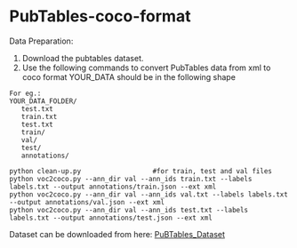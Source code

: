 # PubTables-coco-format
Data Preparation:
   1. Download the pubtables dataset. 
   2. Use the following commands to convert PubTables data from xml to coco format
  YOUR_DATA should be in the following shape 
   
   
   
    For eg.:
    YOUR_DATA_FOLDER/
       test.txt
       train.txt
       test.txt
       train/
       val/
       test/ 
       annotations/
       
    python clean-up.py                  #for train, test and val files
    python voc2coco.py --ann_dir val --ann_ids train.txt --labels labels.txt --output annotations/train.json --ext xml
    python voc2coco.py --ann_dir val --ann_ids val.txt --labels labels.txt --output annotations/val.json --ext xml
    python voc2coco.py --ann_dir val --ann_ids test.txt --labels labels.txt --output annotations/test.json --ext xml
 
 
 
 Dataset can be downloaded from here:
 [PuBTables_Dataset](https://msropendata.com/datasets/505fcbe3-1383-42b1-913a-f651b8b712d3)
